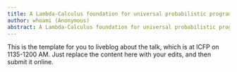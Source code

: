 ```yaml
---
title: A Lambda-Calculus foundation for universal probabilistic programming
author: whoami (Anonymous)
abstract: A Lambda-Calculus foundation for universal probabilistic programming
---
```


This is the template for you to liveblog about the talk,
which is at ICFP on 1135-1200 AM.  Just replace the content here
with your edits, and then submit it online.
